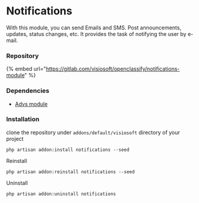 # Notifications

With this module, you can send Emails and SMS. Post announcements, updates, status changes, etc. It provides the task of notifying the user by e-mail.



### Repository

{% embed url="https://gitlab.com/visiosoft/openclassify/notifications-module" %}

### Dependencies

* [Advs module](broken-reference)

### Installation

clone the repository under `addons/default/visiosoft` directory of your project

```
php artisan addon:install notifications --seed
```

Reinstall&#x20;

```
php artisan addon:reinstall notifications --seed
```

Uninstall

```
php artisan addon:uninstall notifications
```
